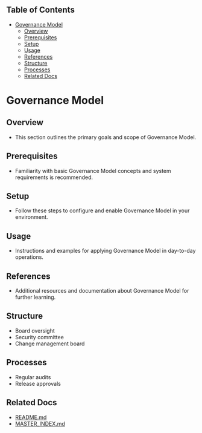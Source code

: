 <!-- START doctoc generated TOC please keep comment here to allow auto update -->
<!-- DON'T EDIT THIS SECTION, INSTEAD RE-RUN doctoc TO UPDATE -->
## Table of Contents

- [Governance Model](#governance-model)
  - [Overview](#overview)
  - [Prerequisites](#prerequisites)
  - [Setup](#setup)
  - [Usage](#usage)
  - [References](#references)
  - [Structure](#structure)
  - [Processes](#processes)
  - [Related Docs](#related-docs)

<!-- END doctoc generated TOC please keep comment here to allow auto update -->

# Governance Model

## Overview
- This section outlines the primary goals and scope of Governance Model.

## Prerequisites
- Familiarity with basic Governance Model concepts and system requirements is recommended.

## Setup
- Follow these steps to configure and enable Governance Model in your environment.

## Usage
- Instructions and examples for applying Governance Model in day-to-day operations.

## References
- Additional resources and documentation about Governance Model for further learning.


## Structure
- Board oversight
- Security committee
- Change management board

## Processes
- Regular audits
- Release approvals

## Related Docs
- [README.md](README.md)
- [MASTER_INDEX.md](MASTER_INDEX.md)

